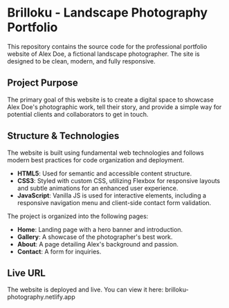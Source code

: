# Brilloku - Landscape Photography Portfolio

This repository contains the source code for the professional portfolio website of Alex Doe, a fictional landscape photographer. The site is designed to be clean, modern, and fully responsive.

##  Project Purpose

The primary goal of this website is to create a digital space to showcase Alex Doe's photographic work, tell their story, and provide a simple way for potential clients and collaborators to get in touch.

## Structure & Technologies

The website is built using fundamental web technologies and follows modern best practices for code organization and deployment.

* **HTML5**: Used for semantic and accessible content structure.
* **CSS3**: Styled with custom CSS, utilizing Flexbox for responsive layouts and subtle animations for an enhanced user experience.
* **JavaScript**: Vanilla JS is used for interactive elements, including a responsive navigation menu and client-side contact form validation.

The project is organized into the following pages:
- **Home**: Landing page with a hero banner and introduction.
- **Gallery**: A showcase of the photographer's best work.
- **About**: A page detailing Alex's background and passion.
- **Contact**: A form for inquiries.

##  Live URL

The website is deployed and live. You can view it here:
brilloku-photography.netlify.app
